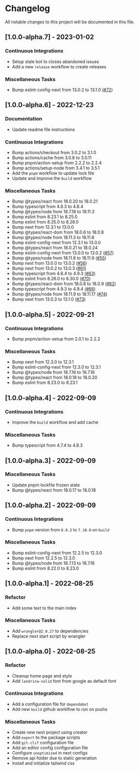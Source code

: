 # Changelog

All notable changes to this project will be documented in this file.

## [1.0.0-alpha.7] - 2023-01-02

### <!-- 07 -->Continuous Integrations

- Setup stale bot to closes abandoned issues
- Add a new `release` workflow to create releases

### <!-- 08 -->Miscellaneous Tasks

- Bump eslint-config-next from 13.0.2 to 13.1.0 ([#72](https://github.com/orhun/git-cliff/issues/72))

## [1.0.0-alpha.6] - 2022-12-23

### <!-- 05 -->Documentation

- Update readme file instructions

### <!-- 07 -->Continuous Integrations

- Bump actions/checkout from 3.0.2 to 3.1.0
- Bump actions/cache from 3.0.8 to 3.0.11
- Bump pnpm/action-setup from 2.2.2 to 2.2.4
- Bump actions/setup-node from 3.4.1 to 3.5.1
- Add the `pnpm` workflow to update lock file
- Update and improve the `build` workflow

### <!-- 08 -->Miscellaneous Tasks

- Bump @types/react from 18.0.20 to 18.0.21
- Bump typescript from 4.8.3 to 4.8.4
- Bump @types/node from 18.7.18 to 18.11.3
- Bump eslint from 8.23.1 to 8.25.0
- Bump eslint from 8.25.0 to 8.26.0
- Bump next from 12.3.1 to 13.0.0
- Bump @types/react-dom from 18.0.6 to 18.0.8
- Bump @types/node from 18.11.3 to 18.11.8
- Bump eslint-config-next from 12.3.1 to 13.0.0
- Bump @types/react from 18.0.21 to 18.0.24
- Bump eslint-config-next from 13.0.0 to 13.0.2 ([#57](https://github.com/orhun/git-cliff/issues/57))
- Bump @types/node from 18.11.8 to 18.11.9 ([#55](https://github.com/orhun/git-cliff/issues/55))
- Bump next from 13.0.0 to 13.0.2 ([#56](https://github.com/orhun/git-cliff/issues/56))
- Bump next from 13.0.2 to 13.0.3 ([#61](https://github.com/orhun/git-cliff/issues/61))
- Bump typescript from 4.8.4 to 4.9.3 ([#63](https://github.com/orhun/git-cliff/issues/63))
- Bump eslint from 8.26.0 to 8.30.0 ([#70](https://github.com/orhun/git-cliff/issues/70))
- Bump @types/react-dom from 18.0.8 to 18.0.9 ([#62](https://github.com/orhun/git-cliff/issues/62))
- Bump typescript from 4.9.3 to 4.9.4 ([#66](https://github.com/orhun/git-cliff/issues/66))
- Bump @types/node from 18.11.9 to 18.11.17 ([#74](https://github.com/orhun/git-cliff/issues/74))
- Bump next from 13.0.3 to 13.1.0 ([#73](https://github.com/orhun/git-cliff/issues/73))

## [1.0.0-alpha.5] - 2022-09-21

### <!-- 07 -->Continuous Integrations

- Bump pnpm/action-setup from 2.0.1 to 2.2.2

### <!-- 08 -->Miscellaneous Tasks

- Bump next from 12.3.0 to 12.3.1
- Bump eslint-config-next from 12.3.0 to 12.3.1
- Bump @types/node from 18.7.16 to 18.7.18
- Bump @types/react from 18.0.18 to 18.0.20
- Bump eslint from 8.23.0 to 8.23.1

## [1.0.0-alpha.4] - 2022-09-09

### <!-- 07 -->Continuous Integrations

- Improve the `build` workflow and add cache

### <!-- 08 -->Miscellaneous Tasks

- Bump typescript from 4.7.4 to 4.8.3

## [1.0.0-alpha.3] - 2022-09-09

### <!-- 08 -->Miscellaneous Tasks

- Update pnpm lockfile frozen state
- Bump @types/react from 18.0.17 to 18.0.18

## [1.0.0-alpha.2] - 2022-09-09

### <!-- 07 -->Continuous Integrations

- Bump `pnpm` version from `6.0.2` to `7.10.0` on `build`

### <!-- 08 -->Miscellaneous Tasks

- Bump eslint-config-next from 12.2.5 to 12.3.0
- Bump next from 12.2.5 to 12.3.0
- Bump @types/node from 18.7.13 to 18.7.16
- Bump eslint from 8.22.0 to 8.23.0

## [1.0.0-alpha.1] - 2022-08-25

### <!-- 04 -->Refactor

- Add some text to the main index

### <!-- 08 -->Miscellaneous Tasks

- Add `wrangler@2.0.27` to dependencies
- Replace next start script by wrangler

## [1.0.0-alpha.0] - 2022-08-25

### <!-- 04 -->Refactor

- Cleanup home page and style
- Add `londrina-solid` font from google as default font

### <!-- 07 -->Continuous Integrations

- Add a configuration file for `dependabot`
- Add new `build` github worklfow to run on pushs

### <!-- 08 -->Miscellaneous Tasks

- Create new next project using creator
- Add `export` to the package scripts
- Add `git-clif` configuration file
- Add an editor config configuration file
- Configure `unoptimized` in next configs
- Remove api folder due to static generation
- Install and initialize tailwind css

<!-- generated by git-cliff -->
